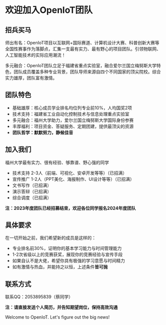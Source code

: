 # 欢迎加入OpenIoT团队

## **招兵买马**

师出有名：OpenIoT项目以互联网+国际赛道、计算机设计大赛、科普创新大赛等全国性赛事作为落脚点，汇集一支最有实力、最有野心的项目团队。引领物联网、人工智能技术的实际应用潮流！

多元融合：OpenIoT团队立足于福建省重点实验室，融合爱尔兰国立梅努斯大学特色，团队成员覆盖多种专业背景，团队导师来源自四个不同国家的顶尖院校。综合实力雄厚，团队富有激情。

## **团队特色**

- 基础雄厚：核心成员学业排名均位列专业前10%，人均国奖2项
- 技术支持：福建省工业自动化控制技术与信息处理重点实验室
- 多元融合：福州大学助力，爱尔兰国立梅努斯大学国际身份参赛
- 丰厚福利：项目资金、答疑服务、定期团建，提供最顶尖的资源
- **团队哲学：默默努力，静候佳音**

## **加入我们**

福州大学最有实力、很有经验、够靠谱、野心强的同学

- 技术支持 2-3人（前端、可视化、安卓开发等等）（已招满）
- 宣传推广 1-2人（PPT美化、海报制作、UI设计等等）（已招满）
- 文书写作（已招满）
- 演示答辩（已招满）
- 综合调度（已招满） 

**注：2023年度团队已经招募结束，欢迎各位同学报名2024年度团队**

## **具体要求**

在一切开始之前，我们希望新的成员是这样的：

- 专业排名前30%，证明你的基本学习能力与时间管理能力
- 1-2次省级以上的竞赛获奖，展现你的竞赛经验与宣传手段
- 如果自认不是大佬，希望你具有极强的学习意愿与时间精力
- 如有激情与热血，并能持之以恒，上述条件**皆可抛**

## **联系方式**

联系QQ：2053895839（蔡同学）

**注：请直接发送个人简历，并告知期望岗位，保持高效沟通**

Welcome to OpenIoT. Let's figure out the big news!

<br>
